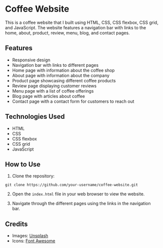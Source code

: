 # Coffee Website

This is a coffee website that I built using HTML, CSS, CSS flexbox, CSS grid, and JavaScript. The website features a navigation bar with links to the home, about, product, review, menu, blog, and contact pages.

## Features

- Responsive design
- Navigation bar with links to different pages
- Home page with information about the coffee shop
- About page with information about the company
- Product page showcasing different coffee products
- Review page displaying customer reviews
- Menu page with a list of coffee offerings
- Blog page with articles about coffee
- Contact page with a contact form for customers to reach out

## Technologies Used

- HTML
- CSS
- CSS flexbox
- CSS grid
- JavaScript

## How to Use

1. Clone the repository:

```
git clone https://github.com/your-username/coffee-website.git
```

2. Open the `index.html` file in your web browser to view the website.

3. Navigate through the different pages using the links in the navigation bar.

## Credits

- Images: [Unsplash](https://unsplash.com/)
- Icons: [Font Awesome](https://fontawesome.com/)

